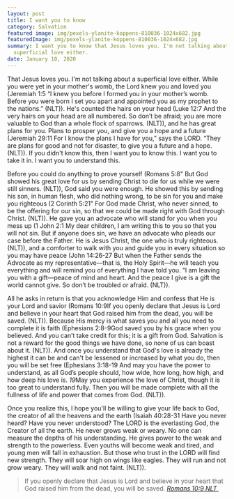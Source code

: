 ```yaml
---
layout: post
title: I want you to know
category: Salvation
featured image: img/pexels-ylanite-koppens-810036-1024x682.jpg
featuredImage: img/pexels-ylanite-koppens-810036-1024x682.jpg
summary: I want you to know that Jesus loves you. I'm not talking about a
  superficial love either.
date: January 10, 2020
---
```

That Jesus loves you. I'm not talking about a superficial love either. While you were yet in your mother's womb, the Lord knew you and loved you (Jeremiah 1:5 “I knew you before I formed you in your mother’s womb. Before you were born I set you apart and appointed you as my prophet to the nations.” (NLT)). He's counted the hairs on your head (Luke 12:7 And the very hairs on your head are all numbered. So don’t be afraid; you are more valuable to God than a whole flock of sparrows. (NLT)), and he has great plans for you. Plans to prosper you, and give you a hope and a future (Jeremiah 29:11 For I know the plans I have for you,” says the LORD. “They are plans for good and not for disaster, to give you a future and a hope. (NLT)). If you didn't know this, then I want you to know this. I want you to take it in. I want you to understand this.

Before you could do anything to prove yourself (Romans 5:8" But God showed his great love for us by sending Christ to die for us while we were still sinners. (NLT)), God said you were enough. He showed this by sending his son, in human flesh, who did nothing wrong, to be sin for you and make you righteous (2 Corinth 5:21" For God made Christ, who never sinned, to be the offering for our sin, so that we could be made right with God through Christ. (NLT)). He gave you an advocate who will stand for you when you mess up (1 John 2:1 My dear children, I am writing this to you so that you will not sin. But if anyone does sin, we have an advocate who pleads our case before the Father. He is Jesus Christ, the one who is truly righteous. (NLT)), and a comforter to walk with you and guide you in every situation so you may have peace (John 14:26-27 But when the Father sends the Advocate as my representative—that is, the Holy Spirit—he will teach you everything and will remind you of everything I have told you. “I am leaving you with a gift—peace of mind and heart. And the peace I give is a gift the world cannot give. So don’t be troubled or afraid. (NLT)).

All he asks in return is that you acknowledge Him and confess that He is your Lord and savior (Romans 10:9If you openly declare that Jesus is Lord and believe in your heart that God raised him from the dead, you will be saved. (NLT)). Because His mercy is what saves you and all you need to complete it is faith (Ephesians 2:8-9God saved you by his grace when you believed. And you can’t take credit for this; it is a gift from God. Salvation is not a reward for the good things we have done, so none of us can boast about it. (NLT)). And once you understand that God's love is already the highest it can be and can't be lessened or increased by what you do, then you will be set free (Ephesians 3:18-19 And may you have the power to understand, as all God’s people should, how wide, how long, how high, and how deep his love is. *19*May you experience the love of Christ, though it is too great to understand fully. Then you will be made complete with all the fullness of life and power that comes from God. (NLT)).

Once you realize this, I hope you'll be willing to give your life back to God, the creator of all the heavens and the earth (Isaiah 40:28-31 Have you never heard? Have you never understood? The LORD is the everlasting God, the Creator of all the earth. He never grows weak or weary. No one can measure the depths of his understanding. He gives power to the weak and strength to the powerless. Even youths will become weak and tired, and young men will fall in exhaustion. But those who trust in the LORD will find new strength. They will soar high on wings like eagles. They will run and not grow weary. They will walk and not faint. (NLT)).

> If you openly declare that Jesus is Lord and believe in your heart that God raised him from the dead, you will be saved.
> <cite>[Romans 10:9 NLT ](https://www.bible.com/bible/116/rom.10.9)
